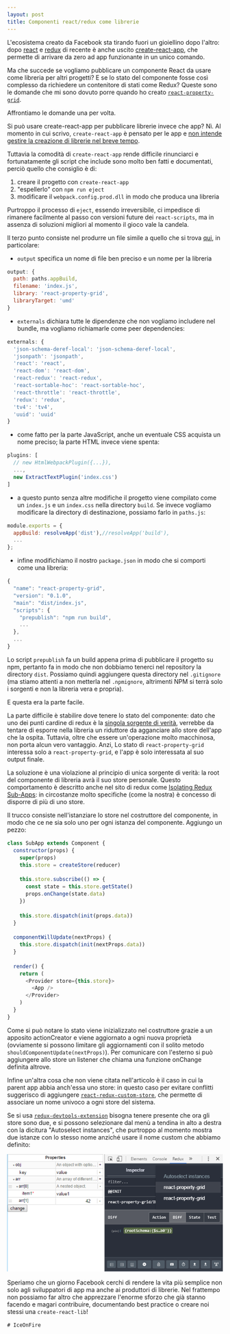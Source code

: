 ```yaml
---
layout: post
title: Componenti react/redux come librerie
---
```

L'ecosistema creato da Facebook sta tirando fuori un gioiellino dopo l'altro: dopo [react](https://facebook.github.io/react/) e [redux](http://redux.js.org/) di recente è anche uscito [create-react-app](https://github.com/facebookincubator/create-react-app), che permette di arrivare da zero ad app funzionante in un unico comando.

Ma che succede se vogliamo pubblicare un componente React da usare come libreria per altri progetti? E se lo stato del componente fosse così complesso da richiedere un contenitore di stati come Redux? Queste sono le domande che mi sono dovuto porre quando ho creato [`react-property-grid`](https://github.com/IngloriousCoderz/react-property-grid).

Affrontiamo le domande una per volta.

Si può usare create-react-app per pubblicare librerie invece che app? Nì. Al momento in cui scrivo, `create-react-app` è pensato per le app e [non intende gestire la creazione di librerie nel breve tempo](https://github.com/facebookincubator/create-react-app/issues/423#issuecomment-250752431).

Tuttavia la comodità di `create-react-app` rende difficile rinunciarci e fortunatamente gli script che include sono molto ben fatti e documentati, perciò quello che consiglio è di:

1. creare il progetto con `create-react-app`
2. "espellerlo" con `npm run eject`
3. modificare il `webpack.config.prod.dll` in modo che produca una libreria

Purtroppo il processo di `eject`, essendo irreversibile, ci impedisce di rimanere facilmente al passo con versioni future dei `react-scripts`, ma in assenza di soluzioni migliori al momento il gioco vale la candela.

Il terzo punto consiste nel produrre un file simile a quello che si trova [qui](https://github.com/IngloriousCoderz/react-property-grid/blob/master/config/webpack.config.prod.js), in particolare:

- `output` specifica un nome di file ben preciso e un nome per la libreria

```js
output: {
  path: paths.appBuild,
  filename: 'index.js',
  library: 'react-property-grid',
  libraryTarget: 'umd'
}
```

- `externals` dichiara tutte le dipendenze che non vogliamo includere nel bundle, ma vogliamo richiamarle come peer dependencies:

```js
externals: {
  'json-schema-deref-local': 'json-schema-deref-local',
  'jsonpath': 'jsonpath',
  'react': 'react',
  'react-dom': 'react-dom',
  'react-redux': 'react-redux',
  'react-sortable-hoc': 'react-sortable-hoc',
  'react-throttle': 'react-throttle',
  'redux': 'redux',
  'tv4': 'tv4',
  'uuid': 'uuid'
}
```

- come fatto per la parte JavaScript, anche un eventuale CSS acquista un nome preciso; la parte HTML invece viene spenta:

```js
plugins: [
  // new HtmlWebpackPlugin({...}),
  ...,
  new ExtractTextPlugin('index.css')
]
```

- a questo punto senza altre modifiche il progetto viene compilato come un `index.js` e un `index.css` nella directory `build`. Se invece vogliamo modificare la directory di destinazione, possiamo farlo in `paths.js`:

```js
module.exports = {
  appBuild: resolveApp('dist'),//resolveApp('build'),
  ...
};
```

- infine modifichiamo il nostro `package.json` in modo che si comporti come una libreria:

```js
{
  "name": "react-property-grid",
  "version": "0.1.0",
  "main": "dist/index.js",
  "scripts": {
    "prepublish": "npm run build",
    ...
  },
  ...
}
```

Lo script `prepublish` fa un build appena prima di pubblicare il progetto su npm, pertanto fa in modo che non dobbiamo tenerci nel repository la directory `dist`. Possiamo quindi aggiungere questa directory nel `.gitignore` (ma stiamo attenti a non metterla nel `.npmignore`, altrimenti NPM si terrà solo i sorgenti e non la libreria vera e propria).

E questa era la parte facile.

La parte difficile è stabilire dove tenere lo stato del componente: dato che uno dei punti cardine di redux è la [singola sorgente di verità](http://redux.js.org/docs/introduction/ThreePrinciples.html#single-source-of-truth), verrebbe da tentare di esporre nella libreria un riduttore da agganciare allo store dell'app che la ospita. Tuttavia, oltre che essere un'operazione molto macchinosa, non porta alcun vero vantaggio. Anzi, Lo stato di `react-property-grid` interessa solo a `react-property-grid`, e l'app è solo interessata al suo output finale.

La soluzione è una violazione al principio di unica sorgente di verità: la root del componente di libreria avrà il suo store personale. Questo comportamento è descritto anche nel sito di redux come [Isolating Redux Sub-Apps](http://redux.js.org/docs/recipes/IsolatingSubapps.html): in circostanze molto specifiche (come la nostra) è concesso di disporre di più di uno store.

Il trucco consiste nell'istanziare lo store nel costruttore del componente, in modo che ce ne sia solo uno per ogni istanza del componente. Aggiungo un pezzo:

```js
class SubApp extends Component {
  constructor(props) {
    super(props)
    this.store = createStore(reducer)

    this.store.subscribe(() => {
      const state = this.store.getState()
      props.onChange(state.data)
    })

    this.store.dispatch(init(props.data))
  }

  componentWillUpdate(nextProps) {
    this.store.dispatch(init(nextProps.data))
  }

  render() {
    return (
      <Provider store={this.store}>
        <App />
      </Provider>
    )
  }
}
```

Come si può notare lo stato viene inizializzato nel costruttore grazie a un apposito actionCreator e viene aggiornato a ogni nuova proprietà (ovviamente si possono limitare gli aggiornamenti con il solito metodo `shouldComponentUpdate(nextProps)`). Per comunicare con l'esterno si può aggiungere allo store un listener che chiama una funzione onChange definita altrove.

Infine un'altra cosa che non viene citata nell'articolo è il caso in cui la parent app abbia anch'essa uno store: in questo caso per evitare conflitti suggerisco di aggiungere [`react-redux-custom-store`](https://github.com/emmenko/react-redux-custom-store), che permette di associare un nome univoco a ogni store del sistema.

Se si usa [`redux-devtools-extension`](https://github.com/zalmoxisus/redux-devtools-extension) bisogna tenere presente che ora gli store sono due, e si possono selezionare dal menù a tendina in alto a destra con la dicitura "Autoselect instances", che purtroppo al momento mostra due istanze con lo stesso nome anziché usare il nome custom che abbiamo definito:

![store multipli in redux-devtools-extension](/images/store-instances.png)

Speriamo che un giorno Facebook cerchi di rendere la vita più semplice non solo agli sviluppatori di app ma anche ai produttori di librerie. Nel frattempo non possiamo far altro che apprezzare l'enorme sforzo che già stanno facendo e magari contribuire, documentando best practice o creare noi stessi una `create-react-lib`!

```
# IceOnFire
```
